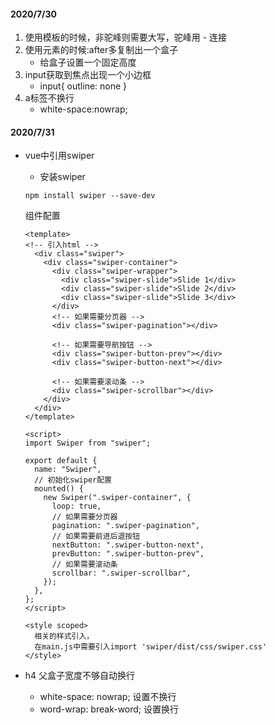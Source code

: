 #### 2020/7/30

1. 使用模板的时候，非驼峰则需要大写，驼峰用 - 连接
2. 使用元素的时候:after多复制出一个盒子
   - 给盒子设置一个固定高度
3. input获取到焦点出现一个小边框
   - input{ outline: none }
4. a标签不换行
   - white-space:nowrap;

#### 2020/7/31

- vue中引用swiper

  - 安装swiper

  ```
  npm install swiper --save-dev
  ```

  组件配置

  ```vue
  <template>
  <!-- 引入html -->
    <div class="swiper">
      <div class="swiper-container">
        <div class="swiper-wrapper">
          <div class="swiper-slide">Slide 1</div>
          <div class="swiper-slide">Slide 2</div>
          <div class="swiper-slide">Slide 3</div>
        </div>
        <!-- 如果需要分页器 -->
        <div class="swiper-pagination"></div>
  
        <!-- 如果需要导航按钮 -->
        <div class="swiper-button-prev"></div>
        <div class="swiper-button-next"></div>
  
        <!-- 如果需要滚动条 -->
        <div class="swiper-scrollbar"></div>
      </div>
    </div>
  </template>
  
  <script>
  import Swiper from "swiper";
  
  export default {
    name: "Swiper",
    // 初始化swiper配置
    mounted() {
      new Swiper(".swiper-container", {
        loop: true,
        // 如果需要分页器
        pagination: ".swiper-pagination",
        // 如果需要前进后退按钮
        nextButton: ".swiper-button-next",
        prevButton: ".swiper-button-prev",
        // 如果需要滚动条
        scrollbar: ".swiper-scrollbar",
      });
    },
  };
  </script>
  
  <style scoped>
    相关的样式引入，
    在main.js中需要引入import 'swiper/dist/css/swiper.css'
  </style>
  ```

- h4 父盒子宽度不够自动换行

  - white-space: nowrap;  设置不换行
  - word-wrap: break-word; 设置换行